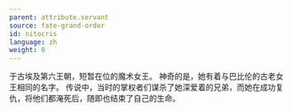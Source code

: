 ```yaml
---
parent: attribute.servant
source: fate-grand-order
id: nitocris
language: zh
weight: 0
---
```


于古埃及第六王朝，短暂在位的魔术女王。
神奇的是，她有着与巴比伦的古老女王相同的名字。
传说中，当时的掌权者们谋杀了她深爱着的兄弟，而她在成功复仇，将他们都淹死后，随即也结束了自己的生命。
